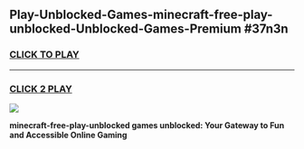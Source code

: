 
## Play-Unblocked-Games-minecraft-free-play-unblocked-Unblocked-Games-Premium #37n3n
<h3>
<a href="https://premium.freeplayer.one?title=minecraft-free-play-unblocked&ref=12M">CLICK TO PLAY</a></h3>
<hr>

<h3>
<a href="https://premium.freeplayer.one?title=minecraft-free-play-unblocked&ref=12M">CLICK 2 PLAY</a>
  
</h3>

<a href="https://premium.freeplayer.one?title=minecraft-free-play-unblocked&ref=12M"><img src="https://clearcache.store/games.png"></a>


**minecraft-free-play-unblocked games unblocked: Your Gateway to Fun and Accessible Online Gaming**
